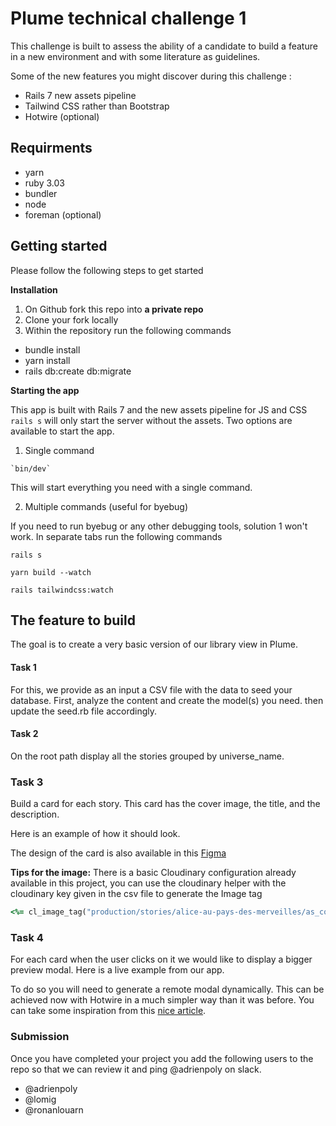 # Plume technical challenge 1

This challenge is built to assess the ability of a candidate to build a feature in a new environment and with some literature as guidelines.

Some of the new features you might discover during this challenge :
- Rails 7 new assets pipeline
- Tailwind CSS rather than Bootstrap
- Hotwire (optional)

## Requirments

- yarn
- ruby 3.03
- bundler
- node
- foreman (optional)

## Getting started 

Please follow the following steps to get started

**Installation**

1. On Github fork this repo into **a private repo**
2. Clone your fork locally
3. Within the repository run the following commands
  - bundle install
  - yarn install
  - rails db:create db:migrate

**Starting the app**

This app is built with Rails 7 and the new assets pipeline for JS and CSS `rails s` will only start the server without the assets. Two options are available to start the app.

1. Single command

```
`bin/dev`
```

This will start everything you need with a single command.

2. Multiple commands (useful for byebug)

If you need to run byebug or any other debugging tools, solution 1 won't work. In separate tabs run the following commands

```
rails s
```

```
yarn build --watch
```

``` 
rails tailwindcss:watch
```

## The feature to build

The goal is to create a very basic version of our library view in Plume. 

#### Task 1

For this, we provide as an input a CSV file with the data to seed your database. First, analyze the content and create the model(s) you need. then update the seed.rb file accordingly.


#### Task 2

On the root path display all the stories grouped by universe_name. 

### Task 3

Build a card for each story. This card has the cover image, the title, and the description.

Here is an example of how it should look.

The design of the card is also available in this [Figma](https://www.figma.com/file/vsgnaKqwrg7KK5OZGbgLcl/Untitled?node-id=0%3A1) 

**Tips for the image:** 
There is a basic Cloudinary configuration already available in this project, you can use the cloudinary helper with the cloudinary key given in the csv file to generate the Image tag

```ruby
<%= cl_image_tag("production/stories/alice-au-pays-des-merveilles/as_cover/r6v62fvq8bokh6ivb358hia4bsbf") %>
```

### Task 4

For each card when the user clicks on it we would like to display a bigger preview modal. Here is a live example from our app.

To do so you will need to generate a remote modal dynamically. This can be achieved now with Hotwire in a much simpler way than it was before. You can take some inspiration from this [nice article](https://www.bearer.com/blog/how-to-build-modals-with-hotwire-turbo-frames-stimulusjs).


### Submission

Once you have completed your project you add the following users to the repo so that we can review it and ping @adrienpoly on slack.

- @adrienpoly
- @lomig
- @ronanlouarn
